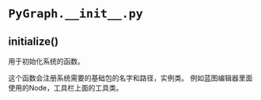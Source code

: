 # `PyGraph.__init__.py`

## initialize()

用于初始化系统的函数。

这个函数会注册系统需要的基础包的名字和路径，实例类。
例如蓝图编辑器里面使用的Node，工具栏上面的工具类。